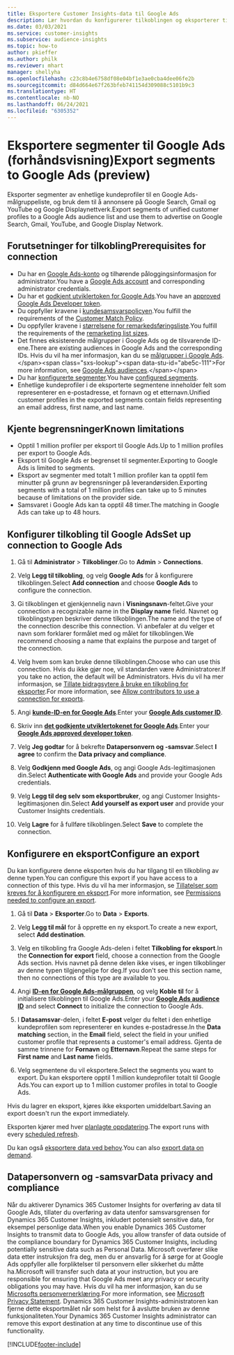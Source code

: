```yaml
---
title: Eksportere Customer Insights-data til Google Ads
description: Lær hvordan du konfigurerer tilkoblingen og eksporterer til Google Ads.
ms.date: 03/03/2021
ms.service: customer-insights
ms.subservice: audience-insights
ms.topic: how-to
author: pkieffer
ms.author: philk
ms.reviewer: mhart
manager: shellyha
ms.openlocfilehash: c23c8b4e6758df08e04bf1e3ae0cba4dee06fe2b
ms.sourcegitcommit: d84d664e67f263bfeb741154d309088c5101b9c3
ms.translationtype: HT
ms.contentlocale: nb-NO
ms.lasthandoff: 06/24/2021
ms.locfileid: "6305352"
---
```

# <a name="export-segments-to-google-ads-preview"></a><span data-ttu-id="abe5c-103">Eksportere segmenter til Google Ads (forhåndsvisning)</span><span class="sxs-lookup"><span data-stu-id="abe5c-103">Export segments to Google Ads (preview)</span></span>

<span data-ttu-id="abe5c-104">Eksporter segmenter av enhetlige kundeprofiler til en Google Ads-målgruppeliste, og bruk dem til å annonsere på Google Search, Gmail og YouTube og Google Displaynettverk.</span><span class="sxs-lookup"><span data-stu-id="abe5c-104">Export segments of unified customer profiles to a Google Ads audience list and use them to advertise on Google Search, Gmail, YouTube, and Google Display Network.</span></span> 

## <a name="prerequisites-for-connection"></a><span data-ttu-id="abe5c-105">Forutsetninger for tilkobling</span><span class="sxs-lookup"><span data-stu-id="abe5c-105">Prerequisites for connection</span></span>

-   <span data-ttu-id="abe5c-106">Du har en [Google Ads-konto](https://ads.google.com/) og tilhørende påloggingsinformasjon for administrator.</span><span class="sxs-lookup"><span data-stu-id="abe5c-106">You have a [Google Ads account](https://ads.google.com/) and corresponding administrator credentials.</span></span>
-   <span data-ttu-id="abe5c-107">Du har et [godkjent utviklertoken for Google Ads](https://developers.google.com/google-ads/api/docs/first-call/dev-token).</span><span class="sxs-lookup"><span data-stu-id="abe5c-107">You have an [approved Google Ads Developer token](https://developers.google.com/google-ads/api/docs/first-call/dev-token).</span></span> 
-   <span data-ttu-id="abe5c-108">Du oppfyller kravene i [kundesamsvarspolicyen](https://support.google.com/adspolicy/answer/6299717).</span><span class="sxs-lookup"><span data-stu-id="abe5c-108">You fulfill the requirements of the [Customer Match Policy](https://support.google.com/adspolicy/answer/6299717).</span></span>
-   <span data-ttu-id="abe5c-109">Du oppfyller kravene i [størrelsene for remarkedsføringsliste](https://support.google.com/google-ads/answer/7558048).</span><span class="sxs-lookup"><span data-stu-id="abe5c-109">You fulfill the requirements of the [remarketing list sizes](https://support.google.com/google-ads/answer/7558048).</span></span>
-   <span data-ttu-id="abe5c-110">Det finnes eksisterende målgrupper i Google Ads og de tilsvarende ID-ene.</span><span class="sxs-lookup"><span data-stu-id="abe5c-110">There are existing audiences in Google Ads and the corresponding IDs.</span></span> <span data-ttu-id="abe5c-111">Hvis du vil ha mer informasjon, kan du se [målgrupper i Google Ads](https://support.google.com/google-ads/answer/7558048?hl=en#:~:text=Audience%20lists%20is%20a%20section,Display%20Network%20through%20remarketing%20campaigns.).</span><span class="sxs-lookup"><span data-stu-id="abe5c-111">For more information, see [Google Ads audiences](https://support.google.com/google-ads/answer/7558048?hl=en#:~:text=Audience%20lists%20is%20a%20section,Display%20Network%20through%20remarketing%20campaigns.).</span></span>
-   <span data-ttu-id="abe5c-112">Du har [konfigurerte segmenter](segments.md).</span><span class="sxs-lookup"><span data-stu-id="abe5c-112">You have [configured segments](segments.md).</span></span>
-   <span data-ttu-id="abe5c-113">Enhetlige kundeprofiler i de eksporterte segmentene inneholder felt som representerer en e-postadresse, et fornavn og et etternavn.</span><span class="sxs-lookup"><span data-stu-id="abe5c-113">Unified customer profiles in the exported segments contain fields representing an email address, first name, and last name.</span></span>

## <a name="known-limitations"></a><span data-ttu-id="abe5c-114">Kjente begrensninger</span><span class="sxs-lookup"><span data-stu-id="abe5c-114">Known limitations</span></span>

- <span data-ttu-id="abe5c-115">Opptil 1 million profiler per eksport til Google Ads.</span><span class="sxs-lookup"><span data-stu-id="abe5c-115">Up to 1 million profiles per export to Google Ads.</span></span>
- <span data-ttu-id="abe5c-116">Eksport til Google Ads er begrenset til segmenter.</span><span class="sxs-lookup"><span data-stu-id="abe5c-116">Exporting to Google Ads is limited to segments.</span></span>
- <span data-ttu-id="abe5c-117">Eksport av segmenter med totalt 1 million profiler kan ta opptil fem minutter på grunn av begrensninger på leverandørsiden.</span><span class="sxs-lookup"><span data-stu-id="abe5c-117">Exporting segments with a total of 1 million profiles can take up to 5 minutes because of limitations on the provider side.</span></span> 
- <span data-ttu-id="abe5c-118">Samsvaret i Google Ads kan ta opptil 48 timer.</span><span class="sxs-lookup"><span data-stu-id="abe5c-118">The matching in Google Ads can take up to 48 hours.</span></span>

## <a name="set-up-connection-to-google-ads"></a><span data-ttu-id="abe5c-119">Konfigurer tilkobling til Google Ads</span><span class="sxs-lookup"><span data-stu-id="abe5c-119">Set up connection to Google Ads</span></span>

1. <span data-ttu-id="abe5c-120">Gå til **Administrator** > **Tilkoblinger**.</span><span class="sxs-lookup"><span data-stu-id="abe5c-120">Go to **Admin** > **Connections**.</span></span>

1. <span data-ttu-id="abe5c-121">Velg **Legg til tilkobling**, og velg **Google Ads** for å konfigurere tilkoblingen.</span><span class="sxs-lookup"><span data-stu-id="abe5c-121">Select **Add connection** and choose **Google Ads** to configure the connection.</span></span>

1. <span data-ttu-id="abe5c-122">Gi tilkoblingen et gjenkjennelig navn i **Visningsnavn**-feltet.</span><span class="sxs-lookup"><span data-stu-id="abe5c-122">Give your connection a recognizable name in the **Display name** field.</span></span> <span data-ttu-id="abe5c-123">Navnet og tilkoblingstypen beskriver denne tilkoblingen.</span><span class="sxs-lookup"><span data-stu-id="abe5c-123">The name and the type of the connection describe this connection.</span></span> <span data-ttu-id="abe5c-124">Vi anbefaler at du velger et navn som forklarer formålet med og målet for tilkoblingen.</span><span class="sxs-lookup"><span data-stu-id="abe5c-124">We recommend choosing a name that explains the purpose and target of the connection.</span></span>

1. <span data-ttu-id="abe5c-125">Velg hvem som kan bruke denne tilkoblingen.</span><span class="sxs-lookup"><span data-stu-id="abe5c-125">Choose who can use this connection.</span></span> <span data-ttu-id="abe5c-126">Hvis du ikke gjør noe, vil standarden være Administratorer.</span><span class="sxs-lookup"><span data-stu-id="abe5c-126">If you take no action, the default will be Administrators.</span></span> <span data-ttu-id="abe5c-127">Hvis du vil ha mer informasjon, se [Tillate bidragsytere å bruke en tilkobling for eksporter](connections.md#allow-contributors-to-use-a-connection-for-exports).</span><span class="sxs-lookup"><span data-stu-id="abe5c-127">For more information, see [Allow contributors to use a connection for exports](connections.md#allow-contributors-to-use-a-connection-for-exports).</span></span>

1. <span data-ttu-id="abe5c-128">Angi **[kunde-ID-en for Google Ads](https://support.google.com/google-ads/answer/1704344)**.</span><span class="sxs-lookup"><span data-stu-id="abe5c-128">Enter your **[Google Ads customer ID](https://support.google.com/google-ads/answer/1704344)**.</span></span>

1. <span data-ttu-id="abe5c-129">Skriv inn **[det godkjente utviklertokenet for Google Ads](https://developers.google.com/google-ads/api/docs/first-call/dev-token)**.</span><span class="sxs-lookup"><span data-stu-id="abe5c-129">Enter your **[Google Ads approved developer token](https://developers.google.com/google-ads/api/docs/first-call/dev-token)**.</span></span>

1. <span data-ttu-id="abe5c-130">Velg **Jeg godtar** for å bekrefte **Datapersonvern og -samsvar**.</span><span class="sxs-lookup"><span data-stu-id="abe5c-130">Select **I agree** to confirm the **Data privacy and compliance**.</span></span>

1. <span data-ttu-id="abe5c-131">Velg **Godkjenn med Google Ads**, og angi Google Ads-legitimasjonen din.</span><span class="sxs-lookup"><span data-stu-id="abe5c-131">Select **Authenticate with Google Ads** and provide your Google Ads credentials.</span></span>

1. <span data-ttu-id="abe5c-132">Velg **Legg til deg selv som eksportbruker**, og angi Customer Insights-legitimasjonen din.</span><span class="sxs-lookup"><span data-stu-id="abe5c-132">Select **Add yourself as export user** and provide your Customer Insights credentials.</span></span>

1. <span data-ttu-id="abe5c-133">Velg **Lagre** for å fullføre tilkoblingen.</span><span class="sxs-lookup"><span data-stu-id="abe5c-133">Select **Save** to complete the connection.</span></span> 

## <a name="configure-an-export"></a><span data-ttu-id="abe5c-134">Konfigurere en eksport</span><span class="sxs-lookup"><span data-stu-id="abe5c-134">Configure an export</span></span>

<span data-ttu-id="abe5c-135">Du kan konfigurere denne eksporten hvis du har tilgang til en tilkobling av denne typen.</span><span class="sxs-lookup"><span data-stu-id="abe5c-135">You can configure this export if you have access to a connection of this type.</span></span> <span data-ttu-id="abe5c-136">Hvis du vil ha mer informasjon, se [Tillatelser som kreves for å konfigurere en eksport](export-destinations.md#set-up-a-new-export).</span><span class="sxs-lookup"><span data-stu-id="abe5c-136">For more information, see [Permissions needed to configure an export](export-destinations.md#set-up-a-new-export).</span></span>

1. <span data-ttu-id="abe5c-137">Gå til **Data** > **Eksporter**.</span><span class="sxs-lookup"><span data-stu-id="abe5c-137">Go to **Data** > **Exports**.</span></span>

1. <span data-ttu-id="abe5c-138">Velg **Legg til mål** for å opprette en ny eksport.</span><span class="sxs-lookup"><span data-stu-id="abe5c-138">To create a new export, select **Add destination**.</span></span>

1. <span data-ttu-id="abe5c-139">Velg en tilkobling fra Google Ads-delen i feltet **Tilkobling for eksport**.</span><span class="sxs-lookup"><span data-stu-id="abe5c-139">In the **Connection for export** field, choose a connection from the Google Ads section.</span></span> <span data-ttu-id="abe5c-140">Hvis navnet på denne delen ikke vises, er ingen tilkoblinger av denne typen tilgjengelige for deg.</span><span class="sxs-lookup"><span data-stu-id="abe5c-140">If you don't see this section name, then no connections of this type are available to you.</span></span>

1. <span data-ttu-id="abe5c-141">Angi **[ID-en for Google Ads-målgruppen](https://support.google.com/google-ads/answer/7558048?hl=en#:~:text=Audience%20lists%20is%20a%20section,Display%20Network%20through%20remarketing%20campaigns.)**, og velg **Koble til** for å initialisere tilkoblingen til Google Ads.</span><span class="sxs-lookup"><span data-stu-id="abe5c-141">Enter your **[Google Ads audience ID](https://support.google.com/google-ads/answer/7558048?hl=en#:~:text=Audience%20lists%20is%20a%20section,Display%20Network%20through%20remarketing%20campaigns.)** and select **Connect** to initialize the connection to Google Ads.</span></span>

1. <span data-ttu-id="abe5c-142">I **Datasamsvar**-delen, i feltet **E-post** velger du feltet i den enhetlige kundeprofilen som representerer en kundes e-postadresse.</span><span class="sxs-lookup"><span data-stu-id="abe5c-142">In the **Data matching** section, in the **Email** field, select the field in your unified customer profile that represents a customer's email address.</span></span> <span data-ttu-id="abe5c-143">Gjenta de samme trinnene for **Fornavn** og **Etternavn**.</span><span class="sxs-lookup"><span data-stu-id="abe5c-143">Repeat the same steps for **First name** and **Last name** fields.</span></span>

1. <span data-ttu-id="abe5c-144">Velg segmentene du vil eksportere.</span><span class="sxs-lookup"><span data-stu-id="abe5c-144">Select the segments you want to export.</span></span> <span data-ttu-id="abe5c-145">Du kan eksportere opptil 1 million kundeprofiler totalt til Google Ads.</span><span class="sxs-lookup"><span data-stu-id="abe5c-145">You can export up to 1 million customer profiles in total to Google Ads.</span></span>

<span data-ttu-id="abe5c-146">Hvis du lagrer en eksport, kjøres ikke eksporten umiddelbart.</span><span class="sxs-lookup"><span data-stu-id="abe5c-146">Saving an export doesn't run the export immediately.</span></span>

<span data-ttu-id="abe5c-147">Eksporten kjører med hver [planlagte oppdatering](system.md#schedule-tab).</span><span class="sxs-lookup"><span data-stu-id="abe5c-147">The export runs with every [scheduled refresh](system.md#schedule-tab).</span></span> 

<span data-ttu-id="abe5c-148">Du kan også [eksportere data ved behov](export-destinations.md#run-exports-on-demand).</span><span class="sxs-lookup"><span data-stu-id="abe5c-148">You can also [export data on demand](export-destinations.md#run-exports-on-demand).</span></span> 

## <a name="data-privacy-and-compliance"></a><span data-ttu-id="abe5c-149">Datapersonvern og -samsvar</span><span class="sxs-lookup"><span data-stu-id="abe5c-149">Data privacy and compliance</span></span>

<span data-ttu-id="abe5c-150">Når du aktiverer Dynamics 365 Customer Insights for overføring av data til Google Ads, tillater du overføring av data utenfor samsvarsgrensen for Dynamics 365 Customer Insights, inkludert potensielt sensitive data, for eksempel personlige data.</span><span class="sxs-lookup"><span data-stu-id="abe5c-150">When you enable Dynamics 365 Customer Insights to transmit data to Google Ads, you allow transfer of data outside of the compliance boundary for Dynamics 365 Customer Insights, including potentially sensitive data such as Personal Data.</span></span> <span data-ttu-id="abe5c-151">Microsoft overfører slike data etter instruksjon fra deg, men du er ansvarlig for å sørge for at Google Ads oppfyller alle forpliktelser til personvern eller sikkerhet du måtte ha.</span><span class="sxs-lookup"><span data-stu-id="abe5c-151">Microsoft will transfer such data at your instruction, but you are responsible for ensuring that Google Ads meet any privacy or security obligations you may have.</span></span> <span data-ttu-id="abe5c-152">Hvis du vil ha mer informasjon, kan du se [Microsofts personvernerklæring](https://go.microsoft.com/fwlink/?linkid=396732).</span><span class="sxs-lookup"><span data-stu-id="abe5c-152">For more information, see [Microsoft Privacy Statement](https://go.microsoft.com/fwlink/?linkid=396732).</span></span>
<span data-ttu-id="abe5c-153">Dynamics 365 Customer Insights-administratoren kan fjerne dette eksportmålet når som helst for å avslutte bruken av denne funksjonaliteten.</span><span class="sxs-lookup"><span data-stu-id="abe5c-153">Your Dynamics 365 Customer Insights administrator can remove this export destination at any time to discontinue use of this functionality.</span></span>


[!INCLUDE[footer-include](../includes/footer-banner.md)]
